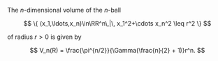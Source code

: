 The $n$-dimensional volume of the $n$-ball 

$$
\{ (x_1,\ldots,x_n)\in\RR^n\,|\, x_1^2+\cdots x_n^2 \leq r^2 \}
$$

of radius $r>0$ is given by 

$$
V_n(R) = \frac{\pi^{n/2}}{\Gamma(\frac{n}{2} + 1)}r^n.
$$
